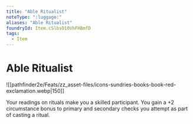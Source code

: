 ```yaml
---
title: "Able Ritualist"
noteType: ":luggage:"
aliases: "Able Ritualist"
foundryId: Item.cSlbsO10VhFHBmfD
tags:
  - Item
---
```


# Able Ritualist
![[pathfinder2e/Feats/zz_asset-files/icons-sundries-books-book-red-exclamation.webp|150]]

Your readings on rituals make you a skilled participant. You gain a +2 circumstance bonus to primary and secondary checks you attempt as part of casting a ritual.
